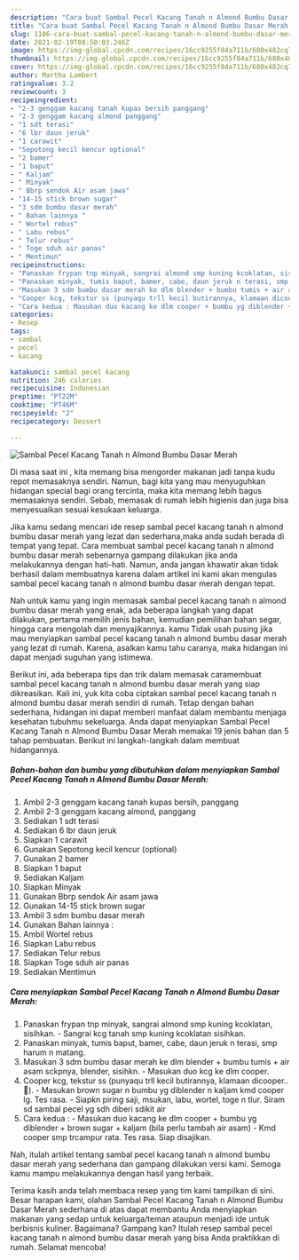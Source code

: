 ```yaml
---
description: "Cara buat Sambal Pecel Kacang Tanah n Almond Bumbu Dasar Merah yang nikmat Untuk Jualan"
title: "Cara buat Sambal Pecel Kacang Tanah n Almond Bumbu Dasar Merah yang nikmat Untuk Jualan"
slug: 1106-cara-buat-sambal-pecel-kacang-tanah-n-almond-bumbu-dasar-merah-yang-nikmat-untuk-jualan
date: 2021-02-19T08:50:03.246Z
image: https://img-global.cpcdn.com/recipes/16cc9255f84a711b/680x482cq70/sambal-pecel-kacang-tanah-n-almond-bumbu-dasar-merah-foto-resep-utama.jpg
thumbnail: https://img-global.cpcdn.com/recipes/16cc9255f84a711b/680x482cq70/sambal-pecel-kacang-tanah-n-almond-bumbu-dasar-merah-foto-resep-utama.jpg
cover: https://img-global.cpcdn.com/recipes/16cc9255f84a711b/680x482cq70/sambal-pecel-kacang-tanah-n-almond-bumbu-dasar-merah-foto-resep-utama.jpg
author: Martha Lambert
ratingvalue: 3.2
reviewcount: 3
recipeingredient:
- "2-3 genggam kacang tanah kupas bersih panggang"
- "2-3 genggam kacang almond panggang"
- "1 sdt terasi"
- "6 lbr daun jeruk"
- "1 carawit"
- "Sepotong kecil kencur optional"
- "2 bamer"
- "1 baput"
- " Kaljam"
- " Minyak"
- " Bbrp sendok Air asam jawa"
- "14-15 stick brown sugar"
- "3 sdm bumbu dasar merah"
- " Bahan lainnya "
- " Wortel rebus"
- " Labu rebus"
- " Telur rebus"
- " Toge sduh air panas"
- " Mentimun"
recipeinstructions:
- "Panaskan frypan tnp minyak, sangrai almond smp kuning kcoklatan, sisihkan. Sangrai kcg tanah smp kuning kcoklatan sisihkan."
- "Panaskan minyak, tumis baput, bamer, cabe, daun jeruk n terasi, smp harum n matang."
- "Masukan 3 sdm bumbu dasar merah ke dlm blender + bumbu tumis + air asam sckpnya, blender, sisihkn. Masukan duo kcg ke dlm cooper."
- "Cooper kcg, tekstur ss (punyaqu trll kecil butirannya, klamaan dicooper..🤭). Masukan brown sugar n bumbu yg diblender n kaljam kmd cooper lg. Tes rasa. Siapkn piring saji, msukan, labu, wortel, toge n tlur. Siram sd sambal pecel yg sdh diberi sdikit air"
- "Cara kedua : Masukan duo kacang ke dlm cooper + bumbu yg diblender + brown sugar + kaljam (bila perlu tambah air asam) Kmd cooper smp trcampur rata. Tes rasa. Siap disajikan."
categories:
- Resep
tags:
- sambal
- pecel
- kacang

katakunci: sambal pecel kacang 
nutrition: 246 calories
recipecuisine: Indonesian
preptime: "PT22M"
cooktime: "PT46M"
recipeyield: "2"
recipecategory: Dessert

---
```



![Sambal Pecel Kacang Tanah n Almond Bumbu Dasar Merah](https://img-global.cpcdn.com/recipes/16cc9255f84a711b/680x482cq70/sambal-pecel-kacang-tanah-n-almond-bumbu-dasar-merah-foto-resep-utama.jpg)

Di masa  saat ini , kita memang bisa mengorder makanan jadi tanpa kudu repot memasaknya sendiri. Namun, bagi kita yang mau menyuguhkan hidangan special bagi orang tercinta, maka kita memang lebih bagus memasaknya sendiri. Sebab, memasak di rumah lebih higienis dan juga bisa menyesuaikan sesuai kesukaan keluarga.

Jika kamu sedang mencari ide resep sambal pecel kacang tanah n almond bumbu dasar merah yang lezat dan sederhana,maka anda sudah berada di tempat yang tepat. Cara membuat sambal pecel kacang tanah n almond bumbu dasar merah  sebenarnya gampang dilakukan jika anda melakukannya dengan hati-hati. Namun, anda jangan khawatir akan tidak berhasil dalam membuatnya 
karena dalam artikel ini kami akan mengulas sambal pecel kacang tanah n almond bumbu dasar merah dengan tepat.  



Nah untuk kamu yang ingin memasak sambal pecel kacang tanah n almond bumbu dasar merah yang enak, ada beberapa langkah yang dapat dilakukan, pertama memilih jenis bahan, kemudian pemilihan bahan segar, hingga cara mengolah dan menyajikannya. kamu Tidak usah pusing jika mau menyiapkan sambal pecel kacang tanah n almond bumbu dasar merah yang lezat di rumah. Karena, asalkan kamu  tahu caranya, maka hidangan ini dapat menjadi suguhan yang istimewa.

Berikut ini, ada beberapa tips dan trik dalam memasak caramembuat sambal pecel kacang tanah n almond bumbu dasar merah yang siap dikreasikan. Kali ini, yuk kita coba ciptakan sambal pecel kacang tanah n almond bumbu dasar merah sendiri di rumah. Tetap dengan bahan sederhana, hidangan ini dapat memberi manfaat dalam membantu menjaga kesehatan tubuhmu sekeluarga. Anda dapat menyiapkan Sambal Pecel Kacang Tanah n Almond Bumbu Dasar Merah memakai 19 jenis bahan dan 5 tahap pembuatan. Berikut ini langkah-langkah dalam membuat hidangannya.

<!--inarticleads1-->

##### Bahan-bahan dan bumbu yang dibutuhkan dalam menyiapkan Sambal Pecel Kacang Tanah n Almond Bumbu Dasar Merah:

1. Ambil 2-3 genggam kacang tanah kupas bersih, panggang
1. Ambil 2-3 genggam kacang almond, panggang
1. Sediakan 1 sdt terasi
1. Sediakan 6 lbr daun jeruk
1. Siapkan 1 carawit
1. Gunakan Sepotong kecil kencur (optional)
1. Gunakan 2 bamer
1. Siapkan 1 baput
1. Sediakan  Kaljam
1. Siapkan  Minyak
1. Gunakan  Bbrp sendok Air asam jawa
1. Gunakan 14-15 stick brown sugar
1. Ambil 3 sdm bumbu dasar merah
1. Gunakan  Bahan lainnya :
1. Ambil  Wortel rebus
1. Siapkan  Labu rebus
1. Sediakan  Telur rebus
1. Siapkan  Toge sduh air panas
1. Sediakan  Mentimun




<!--inarticleads2-->

##### Cara menyiapkan Sambal Pecel Kacang Tanah n Almond Bumbu Dasar Merah:

1. Panaskan frypan tnp minyak, sangrai almond smp kuning kcoklatan, sisihkan. - Sangrai kcg tanah smp kuning kcoklatan sisihkan.
1. Panaskan minyak, tumis baput, bamer, cabe, daun jeruk n terasi, smp harum n matang.
1. Masukan 3 sdm bumbu dasar merah ke dlm blender + bumbu tumis + air asam sckpnya, blender, sisihkn. - Masukan duo kcg ke dlm cooper.
1. Cooper kcg, tekstur ss (punyaqu trll kecil butirannya, klamaan dicooper..🤭). - Masukan brown sugar n bumbu yg diblender n kaljam kmd cooper lg. Tes rasa. - Siapkn piring saji, msukan, labu, wortel, toge n tlur. Siram sd sambal pecel yg sdh diberi sdikit air
1. Cara kedua : - Masukan duo kacang ke dlm cooper + bumbu yg diblender + brown sugar + kaljam (bila perlu tambah air asam) - Kmd cooper smp trcampur rata. Tes rasa. Siap disajikan.




Nah, itulah artikel tentang  sambal pecel kacang tanah n almond bumbu dasar merah  yang sederhana dan gampang dilakukan versi kami. Semoga kamu mampu melakukannya dengan hasil yang terbaik. 

Terima kasih anda telah membaca resep yang tim kami tampilkan di sini. Besar harapan kami, olahan  Sambal Pecel Kacang Tanah n Almond Bumbu Dasar Merah sederhana di atas dapat membantu Anda menyiapkan makanan yang sedap untuk keluarga/teman ataupun menjadi ide untuk berbisnis kuliner. Bagaimana? Gampang kan? Itulah resep sambal pecel kacang tanah n almond bumbu dasar merah yang bisa Anda praktikkan di rumah. Selamat mencoba!

